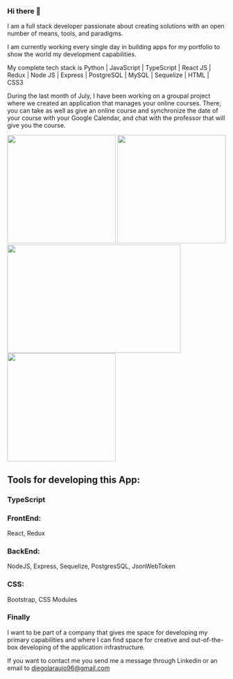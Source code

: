 ### Hi there 👋

I am a full stack developer passionate about creating solutions with an open number of means, tools, and paradigms. 

I am currently working every single day in building apps for my portfolio to show the world my development capabilities.

My complete tech stack is Python | JavaScript | TypeScript | React JS | Redux | Node JS | Express | PostgreSQL | MySQL | Sequelize | HTML | CSS3

During the last month of July, I have been working on a groupal project where we created an application that manages your online courses. There, you can take as well as give an online course and synchronize the date of your course with your Google Calendar, and chat with the professor that will give you the course.
<div display="flex">
  <img height="250" src="https://user-images.githubusercontent.com/77455764/128238408-29905b72-31cb-481a-aa88-b9daefb1d862.png" />
  <img height="250" src="https://user-images.githubusercontent.com/77455764/128238445-92808dd3-4fc0-4ab9-b9d9-cb10d3336b11.png" />
  <img height="250" width="400" src="https://user-images.githubusercontent.com/77455764/128238490-3b6a3d88-bc04-4172-a42a-724c6fb819ae.png" />
  <img height="250" src="https://user-images.githubusercontent.com/77455764/128238464-51bfe35e-c2c6-498e-9559-8c793b8a53c6.png" />
</div>

## Tools for developing this App:

### TypeScript

### FrontEnd:
React, 
Redux

### BackEnd:
NodeJS, 
Express, 
Sequelize, 
PostgresSQL, 
JsonWebToken

### CSS:
Bootstrap, 
CSS Modules

### Finally
I want to be part of a company that gives me space for developing my primary capabilities and where I can find space for creative and out-of-the-box developing of the application infrastructure.

If you want to contact me you send me a message through Linkedin or an email to diegolaraujo96@gmail.com

<!--
**DiegoAraujoJS/DiegoAraujoJS** is a ✨ _special_ ✨ repository because its `README.md` (this file) appears on your GitHub profile.

Here are some ideas to get you started:

- 🔭 I’m currently working on ...
- 🌱 I’m currently learning ...
- 👯 I’m looking to collaborate on ...
- 🤔 I’m looking for help with ...
- 💬 Ask me about ...
- 📫 How to reach me: ...
- 😄 Pronouns: ...
- ⚡ Fun fact: ...
-->
